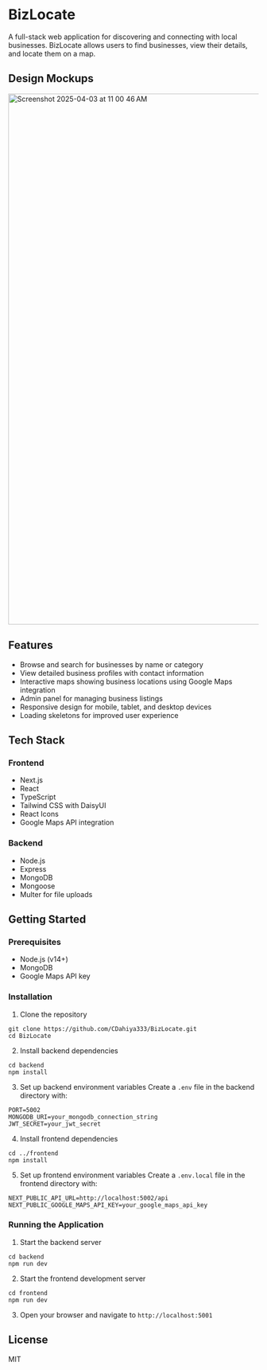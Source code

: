 # BizLocate

A full-stack web application for discovering and connecting with local businesses. BizLocate allows users to find businesses, view their details, and locate them on a map.
## Design Mockups
<img width="1067" alt="Screenshot 2025-04-03 at 11 00 46 AM" src="https://github.com/user-attachments/assets/4b89fda7-7a41-4b5c-acd0-f1a7cc8f5681" />

## Features

- Browse and search for businesses by name or category
- View detailed business profiles with contact information
- Interactive maps showing business locations using Google Maps integration
- Admin panel for managing business listings
- Responsive design for mobile, tablet, and desktop devices
- Loading skeletons for improved user experience

## Tech Stack

### Frontend
- Next.js
- React
- TypeScript
- Tailwind CSS with DaisyUI
- React Icons
- Google Maps API integration

### Backend
- Node.js
- Express
- MongoDB
- Mongoose
- Multer for file uploads

## Getting Started

### Prerequisites
- Node.js (v14+)
- MongoDB
- Google Maps API key

### Installation

1. Clone the repository
```
git clone https://github.com/CDahiya333/BizLocate.git
cd BizLocate
```

2. Install backend dependencies
```
cd backend
npm install
```

3. Set up backend environment variables
Create a `.env` file in the backend directory with:
```
PORT=5002
MONGODB_URI=your_mongodb_connection_string
JWT_SECRET=your_jwt_secret
```

4. Install frontend dependencies
```
cd ../frontend
npm install
```

5. Set up frontend environment variables
Create a `.env.local` file in the frontend directory with:
```
NEXT_PUBLIC_API_URL=http://localhost:5002/api
NEXT_PUBLIC_GOOGLE_MAPS_API_KEY=your_google_maps_api_key
```

### Running the Application

1. Start the backend server
```
cd backend
npm run dev
```

2. Start the frontend development server
```
cd frontend
npm run dev
```

3. Open your browser and navigate to `http://localhost:5001`

## License

MIT 
